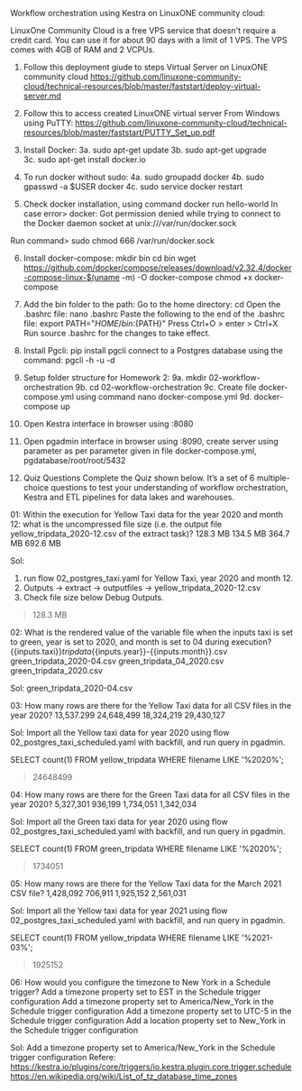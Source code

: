 Workflow orchestration using Kestra on LinuxONE community cloud: 

LinuxOne Community Cloud is a free VPS service that doesn't require a credit card. You can use it for about 90 days with a limit of 1 VPS. The VPS comes with 4GB of RAM and 2 VCPUs. 

1. Follow this deployment giude to steps Virtual Server on LinuxONE community cloud
https://github.com/linuxone-community-cloud/technical-resources/blob/master/faststart/deploy-virtual-server.md

2. Follow this to access created LinuxONE virtual server From Windows using PuTTY:
https://github.com/linuxone-community-cloud/technical-resources/blob/master/faststart/PUTTY_Set_up.pdf

3. Install Docker:
	3a. sudo apt-get update 
	3b. sudo apt-get upgrade  
	3c. sudo apt-get install docker.io

4. To run docker without sudo:
	4a. sudo groupadd docker
	4b. sudo gpasswd -a $USER docker
	4c. sudo service docker restart

5. Check docker installation, using command 
	docker run hello-world
In case error> docker: Got permission denied while trying to connect to the Docker daemon socket at unix:///var/run/docker.sock

Run command> sudo chmod 666 /var/run/docker.sock

6. Install docker-compose:
	mkdir bin
	cd bin
	wget https://github.com/docker/compose/releases/download/v2.32.4/docker-compose-linux-$(uname -m) -O docker-compose 
	chmod +x docker-compose

7. Add the bin folder to the path:
	Go to the home directory: cd
	Open the .bashrc file: nano .bashrc
	Paste the following to the end of the .bashrc file:
      export PATH="${HOME}/bin:${PATH}"
	Press Ctrl+O > enter > Ctrl+X
	Run source .bashrc for the changes to take effect.
	
8. Install Pgcli:
pip install pgcli
connect to a Postgres database using the command: pgcli -h <hostname> -u <username> -d <database-name>

9. Setup folder structure for Homework 2:
	9a. mkdir 02-workflow-orchestration
	9b. cd 02-workflow-orchestration
	9c. Create file docker-compose.yml using command nano docker-compose.yml
	9d. docker-compose up

10. Open Kestra interface in browser using <created server IP>:8080

11. Open pgadmin interface in browser using <created server IP>:8090, create server using parameter as per parameter given in file docker-compose.yml, pgdatabase/root/root/5432

12. Quiz Questions
Complete the Quiz shown below. It’s a set of 6 multiple-choice questions to test your understanding of workflow orchestration, Kestra and ETL pipelines for data lakes and warehouses.

01: Within the execution for Yellow Taxi data for the year 2020 and month 12: what is the uncompressed file size (i.e. the output file yellow_tripdata_2020-12.csv of the extract task)?
128.3 MB
134.5 MB
364.7 MB
692.6 MB

Sol: 
1. run flow 02_postgres_taxi.yaml for Yellow Taxi, year 2020 and month 12.
2. Outputs -> extract -> outputfiles -> yellow_tripdata_2020-12.csv
3. Check file size below Debug Outputs.
> 128.3 MB

02: What is the rendered value of the variable file when the inputs taxi is set to green, year is set to 2020, and month is set to 04 during execution?
{{inputs.taxi}}_tripdata_{{inputs.year}}-{{inputs.month}}.csv
green_tripdata_2020-04.csv
green_tripdata_04_2020.csv
green_tripdata_2020.csv

Sol: green_tripdata_2020-04.csv

03: How many rows are there for the Yellow Taxi data for all CSV files in the year 2020?
13,537.299
24,648,499
18,324,219
29,430,127

Sol: Import all the Yellow taxi data for year 2020 using flow 02_postgres_taxi_scheduled.yaml with backfill, and run query in pgadmin.

SELECT count(1) FROM yellow_tripdata
WHERE filename LIKE '%2020%';

>24648499

04: How many rows are there for the Green Taxi data for all CSV files in the year 2020?
5,327,301
936,199
1,734,051
1,342,034

Sol: Import all the Green taxi data for year 2020 using flow 02_postgres_taxi_scheduled.yaml with backfill, and run query in pgadmin.

SELECT count(1) FROM green_tripdata
WHERE filename LIKE '%2020%';

>1734051

05: How many rows are there for the Yellow Taxi data for the March 2021 CSV file?
1,428,092
706,911
1,925,152
2,561,031

Sol: Import all the Yellow taxi data for year 2021 using flow 02_postgres_taxi_scheduled.yaml with backfill, and run query in pgadmin.

SELECT count(1) FROM yellow_tripdata
WHERE filename LIKE '%2021-03%';

>1925152

06: How would you configure the timezone to New York in a Schedule trigger?
Add a timezone property set to EST in the Schedule trigger configuration
Add a timezone property set to America/New_York in the Schedule trigger configuration
Add a timezone property set to UTC-5 in the Schedule trigger configuration
Add a location property set to New_York in the Schedule trigger configuration

Sol: Add a timezone property set to America/New_York in the Schedule trigger configuration
Refere: 
https://kestra.io/plugins/core/triggers/io.kestra.plugin.core.trigger.schedule
https://en.wikipedia.org/wiki/List_of_tz_database_time_zones
